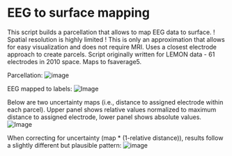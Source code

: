 # EEG to surface mapping

This script builds a parcellation that allows to map EEG data to surface. ! Spatial resolution is highly limited ! This is only an approximation that allows for easy visualization and does not require MRI.
Uses a closest electrode approach to create parcels. Script originally written for LEMON data - 61 electrodes in 2010 space. Maps to fsaverage5.

Parcellation:
![image](https://github.com/user-attachments/assets/2ce6c489-4553-4f1e-8deb-64732ac77045)

EEG mapped to labels:
![Image](https://github.com/user-attachments/assets/56a2c71c-fd38-4bf1-b818-1dc91eb84cb0)

Below are two uncertainty maps (i.e., distance to assigned electrode within each parcel). Upper panel shows relative values normalized to maximum distance to assigned electrode, lower panel shows absolute values. 
![Image](https://github.com/user-attachments/assets/afb0855d-5b1c-4231-bb14-e183488324cc)

When correcting for uncertainty (map * (1-relative distance)), results follow a slightly different but plausible pattern:
![image](https://github.com/user-attachments/assets/91fd2ded-1eeb-4694-921f-ea79ed2ed0c4)
